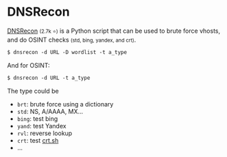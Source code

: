 # DNSRecon

<div class="row row-cols-lg-2"><div>

[DNSRecon](https://github.com/darkoperator/dnsrecon) <small>(2.7k ⭐)</small> is a Python script that can be used to brute force vhosts, and do OSINT checks <small>(std, bing, yandex, and crt)</small>.

```ps
$ dnsrecon -d URL -D wordlist -t a_type
```

And for OSINT:

```ps
$ dnsrecon -d URL -t a_type
```
</div><div>

The type could be

* `brt`: brute force using a dictionary
* `std`: NS, A/AAAA, MX...
* `bing`: test bing
* `yand`: test Yandex
* `rvl`: reverse lookup
* `crt`: test [crt.sh](https://crt.sh/)
* ...
</div></div>